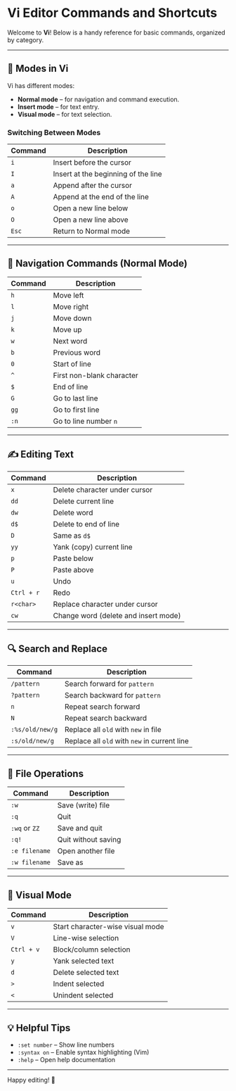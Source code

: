 # Vi Editor Commands and Shortcuts

Welcome to **Vi**! Below is a handy reference for basic commands, organized by category.

---

## 🔄 Modes in Vi

Vi has different modes:

- **Normal mode** – for navigation and command execution.
- **Insert mode** – for text entry.
- **Visual mode** – for text selection.

### Switching Between Modes

| Command | Description                        |
|---------|------------------------------------|
| `i`     | Insert before the cursor           |
| `I`     | Insert at the beginning of the line|
| `a`     | Append after the cursor            |
| `A`     | Append at the end of the line      |
| `o`     | Open a new line below              |
| `O`     | Open a new line above              |
| `Esc`   | Return to Normal mode              |

---

## 🧭 Navigation Commands (Normal Mode)

| Command | Description                    |
|---------|--------------------------------|
| `h`     | Move left                      |
| `l`     | Move right                     |
| `j`     | Move down                      |
| `k`     | Move up                        |
| `w`     | Next word                      |
| `b`     | Previous word                  |
| `0`     | Start of line                  |
| `^`     | First non-blank character      |
| `$`     | End of line                    |
| `G`     | Go to last line                |
| `gg`    | Go to first line               |
| `:n`    | Go to line number `n`          |

---

## ✍️ Editing Text

| Command  | Description                          |
|----------|--------------------------------------|
| `x`      | Delete character under cursor        |
| `dd`     | Delete current line                  |
| `dw`     | Delete word                          |
| `d$`     | Delete to end of line                |
| `D`      | Same as `d$`                         |
| `yy`     | Yank (copy) current line             |
| `p`      | Paste below                          |
| `P`      | Paste above                          |
| `u`      | Undo                                 |
| `Ctrl + r` | Redo                              |
| `r<char>`| Replace character under cursor       |
| `cw`     | Change word (delete and insert mode) |

---

## 🔍 Search and Replace

| Command            | Description                                      |
|--------------------|--------------------------------------------------|
| `/pattern`         | Search forward for `pattern`                    |
| `?pattern`         | Search backward for `pattern`                   |
| `n`                | Repeat search forward                           |
| `N`                | Repeat search backward                          |
| `:%s/old/new/g`    | Replace all `old` with `new` in file            |
| `:s/old/new/g`     | Replace all `old` with `new` in current line    |

---

## 📄 File Operations

| Command        | Description                   |
|----------------|-------------------------------|
| `:w`           | Save (write) file             |
| `:q`           | Quit                          |
| `:wq` or `ZZ`  | Save and quit                 |
| `:q!`          | Quit without saving           |
| `:e filename`  | Open another file             |
| `:w filename`  | Save as                       |

---

## 📐 Visual Mode

| Command     | Description                        |
|-------------|------------------------------------|
| `v`         | Start character-wise visual mode   |
| `V`         | Line-wise selection                |
| `Ctrl + v`  | Block/column selection             |
| `y`         | Yank selected text                 |
| `d`         | Delete selected text               |
| `>`         | Indent selected                    |
| `<`         | Unindent selected                  |

---

## 💡 Helpful Tips

- `:set number` – Show line numbers
- `:syntax on` – Enable syntax highlighting (Vim)
- `:help` – Open help documentation

---

Happy editing! 🚀
